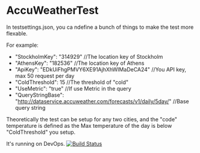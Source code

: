 # AccuWeatherTest

In testsettings.json, you ca ndefine a bunch of things to make the test more flexable.

For example:

* "StockholmKey": "314929" //The location key of Stockholm
* "AthensKey": "182536"    //The location key of Athens
* "ApiKey": "EDkUiFhgPMVY6XE91AjhXhWIMaDeCA24"  //You API key, max 50 request per day
* "ColdThreshold": 15   //The threshold of "cold"
* "UseMetric": "true"   //If use Metric in the query
* "QueryStringBase": "http://dataservice.accuweather.com/forecasts/v1/daily/5day/"  //Base query string

Theoretically the test can be setup for any two cities, and the "code" temperature is defined as the Max temperature of the day is below "ColdThreshold" you setup.

It's running on DevOps.
[![Build Status](https://dev.azure.com/ChengkaiYang/MyApiTest/_apis/build/status/cyang0513.AccuWeatherTest?branchName=master)](https://dev.azure.com/ChengkaiYang/MyApiTest/_build/latest?definitionId=1&branchName=master)

